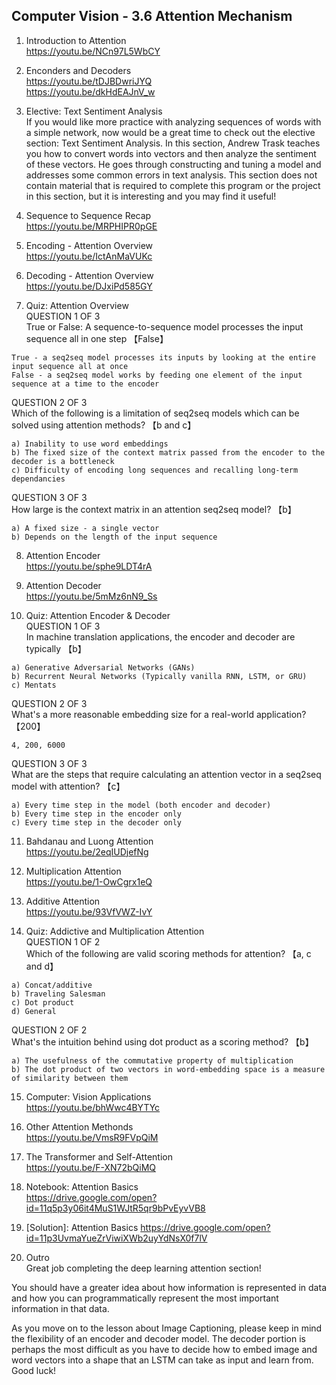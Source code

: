 

## Computer Vision - 3.6 Attention Mechanism

1. Introduction to Attention   
https://youtu.be/NCn97L5WbCY

2. Enconders and Decoders    
https://youtu.be/tDJBDwriJYQ    
https://youtu.be/dkHdEAJnV_w   

3. Elective: Text Sentiment Analysis    
If you would like more practice with analyzing sequences of words with a simple network, now would be a great time to check out the elective section: Text Sentiment Analysis. In this section, Andrew Trask teaches you how to convert words into vectors and then analyze the sentiment of these vectors. He goes through constructing and tuning a model and addresses some common errors in text analysis. This section does not contain material that is required to complete this program or the project in this section, but it is interesting and you may find it useful!   

4. Sequence to Sequence Recap   
https://youtu.be/MRPHIPR0pGE   

5. Encoding - Attention Overview   
https://youtu.be/IctAnMaVUKc   

6. Decoding - Attention Overview   
https://youtu.be/DJxiPd585GY   

7. Quiz: Attention Overview    
QUESTION 1 OF 3    
True or False: A sequence-to-sequence model processes the input sequence all in one step 【False】
```
True - a seq2seq model processes its inputs by looking at the entire input sequence all at once  
False - a seq2seq model works by feeding one element of the input sequence at a time to the encoder
```
QUESTION 2 OF 3  
Which of the following is a limitation of seq2seq models which can be solved using attention methods? 【b and c】
```
a) Inability to use word embeddings   
b) The fixed size of the context matrix passed from the encoder to the decoder is a bottleneck
c) Difficulty of encoding long sequences and recalling long-term dependancies
```
QUESTION 3 OF 3  
How large is the context matrix in an attention seq2seq model? 【b】
```
a) A fixed size - a single vector
b) Depends on the length of the input sequence
```

8. Attention Encoder    
https://youtu.be/sphe9LDT4rA   

9. Attention Decoder   
https://youtu.be/5mMz6nN9_Ss   

10. Quiz: Attention Encoder & Decoder    
QUESTION 1 OF 3    
In machine translation applications, the encoder and decoder are typically 【b】
```
a) Generative Adversarial Networks (GANs)
b) Recurrent Neural Networks (Typically vanilla RNN, LSTM, or GRU)
c) Mentats
```
QUESTION 2 OF 3   
What's a more reasonable embedding size for a real-world application? 【200】
```
4, 200, 6000
```
QUESTION 3 OF 3   
What are the steps that require calculating an attention vector in a seq2seq model with attention? 【c】  
```
a) Every time step in the model (both encoder and decoder)
b) Every time step in the encoder only
c) Every time step in the decoder only
```

11. Bahdanau and Luong Attention    
https://youtu.be/2eqIUDjefNg   

12. Multiplication Attention   
https://youtu.be/1-OwCgrx1eQ   

13. Additive Attention   
https://youtu.be/93VfVWZ-IvY   

14. Quiz: Addictive and Multiplication Attention    
QUESTION 1 OF 2   
Which of the following are valid scoring methods for attention? 【a, c and d】
```
a) Concat/additive
b) Traveling Salesman
c) Dot product
d) General
```
QUESTION 2 OF 2   
What's the intuition behind using dot product as a scoring method? 【b】  
```
a) The usefulness of the commutative property of multiplication
b) The dot product of two vectors in word-embedding space is a measure of similarity between them
```

15. Computer: Vision Applications   
https://youtu.be/bhWwc4BYTYc   

16. Other Attention Methonds   
https://youtu.be/VmsR9FVpQiM   

17. The Transformer and Self-Attention   
https://youtu.be/F-XN72bQiMQ    

18. Notebook: Attention Basics   
https://drive.google.com/open?id=11q5p3y06it4MuS1WJtR5qr9bPvEyvVB8   

19. [Solution]: Attention Basics
https://drive.google.com/open?id=11p3UvmaYueZrViwiXWb2uyYdNsX0f7lV   

20. Outro     
Great job completing the deep learning attention section!

You should have a greater idea about how information is represented in data and how you can programmatically represent the most important information in that data.

As you move on to the lesson about Image Captioning, please keep in mind the flexibility of an encoder and decoder model. The decoder portion is perhaps the most difficult as you have to decide how to embed image and word vectors into a shape that an LSTM can take as input and learn from. Good luck!
